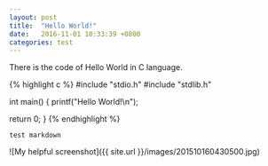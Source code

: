 ```yaml
---
layout: post
title:  "Hello World!"
date:   2016-11-01 10:33:39 +0800
categories: test
---
```


There is the code of Hello World in C language.

{% highlight c %}
#include "stdio.h"
#include "stdlib.h"

int main()
{
  printf("Hello World!\n");

  return 0;
}
{% endhighlight %}

```
test markdown
```

![My helpful screenshot]({{ site.url }}/images/201510160430500.jpg)
